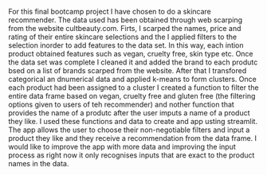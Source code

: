 For this final bootcamp project I have chosen to do a skincare recommender. The data used has been obtained through web scarping from the website cultbeauty.com. 
Firts, I scarped the names, price and rating of their entire skincare selections and the I applied filters to the selection inorder to add features to the data set. In this way, each intion product obtained features such as vegan, cruelty free, skin type etc. 
Once the data set was complete I cleaned it and added the brand to each produtc bsed on a list of brands scarped from the website. After that I transfored categorical an dnumerical data and applied k-means to form clusters. 
Once each product had been assigned to a cluster I created a function to filter the entire data frame based on vegan, cruelty free and gluten free (the filtering options given to users of teh recommender) and nother function that provides the name of a produtc after the user imputs a name of a product they like. 
I used these functions and data to create and app usting streamlit. The app allows the user to choose their non-negotiable filters and input a product they like and they receive a recommendation from the data frame. 
I would like to improve the app with more data and improving the input process as right now it only recognises inputs that are exact to the product names in the data. 